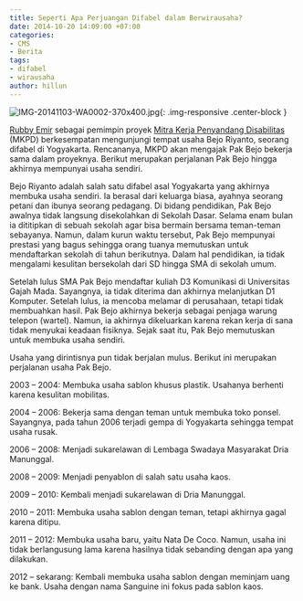```yaml
---
title: Seperti Apa Perjuangan Difabel dalam Berwirausaha?
date: 2014-10-20 14:09:00 +07:00
categories:
- CMS
- Berita
tags:
- difabel
- wirausaha
author: hillun
---
```


![IMG-20141103-WA0002-370x400.jpg](/uploads/IMG-20141103-WA0002-370x400.jpg){: .img-responsive .center-block }

[Rubby Emir](http://ciptamedia.org/m-rubby-emir-fahriza/) sebagai pemimpin proyek [Mitra Kerja Penyandang Disabilitas](http://ciptamedia.org/wiki/Mitra_Kerja_Penyandang_Disabilitas) (MKPD) berkesempatan mengunjungi tempat usaha Bejo Riyanto, seorang difabel di Yogyakarta. Rencananya, MKPD akan mengajak Pak Bejo bekerja sama dalam proyeknya. Berikut merupakan perjalanan Pak Bejo hingga akhirnya mempunyai usaha sendiri.

Bejo Riyanto adalah salah satu difabel asal Yogyakarta yang akhirnya membuka usaha sendiri. Ia berasal dari keluarga biasa, ayahnya seorang petani dan ibunya seorang pedagang. Di bidang pendidikan, Pak Bejo awalnya tidak langsung disekolahkan di Sekolah Dasar. Selama enam bulan ia dititipkan di sebuah sekolah agar bisa bermain bersama teman-teman sebayanya. Namun, dalam kurun waktu tersebut, Pak Bejo mempunyai prestasi yang bagus sehingga orang tuanya memutuskan untuk mendaftarkan sekolah di tahun berikutnya. Dalam hal pendidikan, ia tidak mengalami kesulitan bersekolah dari SD hingga SMA di sekolah umum.

Setelah lulus SMA Pak Bejo mendaftar kuliah D3 Komunikasi di Universitas Gajah Mada. Sayangnya, ia tidak diterima dan akhirnya melanjutkan D1 Komputer. Setelah lulus, ia mencoba melamar di perusahaan, tetapi tidak membuahkan hasil. Pak Bejo akhirnya bekerja sebagai penjaga warung telepon (wartel). Namun, ia akhirnya dikeluarkan karena rekan kerja di sana tidak menyukai keadaan fisiknya. Sejak saat itu, Pak Bejo memutuskan untuk membuka usaha sendiri.

Usaha yang dirintisnya pun tidak berjalan mulus. Berikut ini merupakan perjalanan usaha Pak Bejo.

2003 – 2004: Membuka usaha sablon khusus plastik. Usahanya berhenti karena kesulitan mobilitas.

2004 – 2006: Bekerja sama dengan teman untuk membuka toko ponsel. Sayangnya, pada tahun 2006 terjadi gempa di Yogyakarta sehingga tempat usaha rusak.

2006 – 2008: Menjadi sukarelawan di Lembaga Swadaya Masyarakat Dria Manunggal.

2008 – 2009: Menjadi penyablon di salah satu usaha kaos.

2009 – 2010: Kembali menjadi sukarelawan di Dria Manunggal.

2010 – 2011: Membuka usaha sablon dengan teman, tetapi akhirnya gagal karena ditipu.

2011 – 2012: Membuka usaha baru, yaitu Nata De Coco. Namun, usaha ini tidak berlangusung lama karena hasilnya tidak sebanding dengan apa yang dilakukan.

2012 – sekarang: Kembali membuka usaha sablon dengan meminjam uang ke bank. Usaha dengan nama Sanguine ini fokus pada sablon kaos.